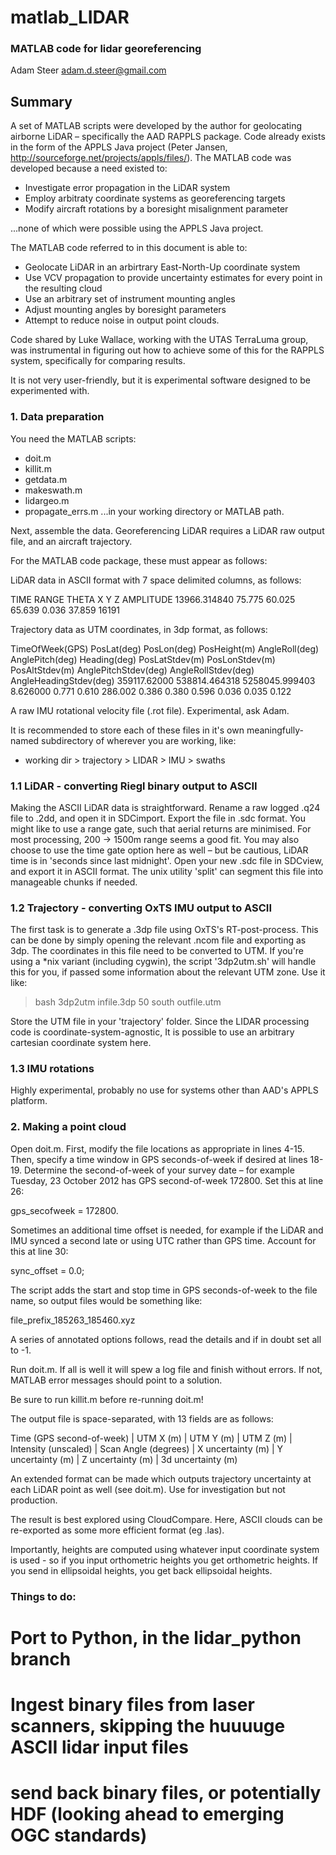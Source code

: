 # matlab_LIDAR
### MATLAB code for lidar georeferencing

Adam Steer
adam.d.steer@gmail.com

## Summary
A set of MATLAB scripts were developed by the author for geolocating airborne LiDAR –
specifically the AAD RAPPLS package. Code already exists in the form of the 
APPLS Java project (Peter Jansen, http://sourceforge.net/projects/appls/files/). The 
MATLAB code was developed because a need existed to:

* Investigate error propagation in the LiDAR system
* Employ arbitraty coordinate systems as georeferencing targets
* Modify aircraft rotations by a boresight misalignment parameter

...none of which were possible using the APPLS Java project.

The MATLAB code referred to in this document is able to:

* Geolocate LiDAR in an arbirtrary East-North-Up coordinate system
* Use VCV propagation to provide uncertainty estimates for every point in the resulting cloud
* Use an arbitrary set of instrument mounting angles
* Adjust mounting angles by boresight parameters
* Attempt to reduce noise in output point clouds.

Code shared by Luke Wallace, working with the UTAS TerraLuma group, was instrumental in figuring out how to achieve some of this for the RAPPLS system, specifically for comparing results.

It is not very user-friendly, but it is experimental software designed to be experimented with.

### 1. Data preparation
You need the MATLAB scripts:
* doit.m
* killit.m
* getdata.m
* makeswath.m
* lidargeo.m
* propagate_errs.m
...in your working directory or MATLAB path.

Next, assemble the data. Georeferencing LiDAR requires a LiDAR raw output file, and an aircraft trajectory. 

For the MATLAB code package, these must appear as follows:

LiDAR data in ASCII format with 7 space delimited columns, as follows:

TIME RANGE THETA X Y Z AMPLITUDE 
13966.314840 75.775 60.025 65.639 0.036 37.859 16191

Trajectory data as UTM coordinates, in 3dp format, as follows:

TimeOfWeek(GPS) PosLat(deg) PosLon(deg) PosHeight(m) AngleRoll(deg) AnglePitch(deg) Heading(deg) PosLatStdev(m) PosLonStdev(m) PosAltStdev(m) AnglePitchStdev(deg) AngleRollStdev(deg) AngleHeadingStdev(deg) 
359117.62000 538814.464318 5258045.999403 8.626000 0.771 0.610 286.002 0.386 0.380 0.596 0.036 0.035 0.122

A raw IMU rotational velocity file (.rot file). Experimental, ask Adam.

It is recommended to store each of these files in it's own meaningfully-named subdirectory of wherever you are working, like:

* working dir > trajectory
              > LIDAR
              > IMU
              > swaths

### 1.1 LiDAR - converting Riegl binary output to ASCII

Making the ASCII LiDAR data is straightforward. Rename a raw logged .q24 file to .2dd, and open it in SDCimport. 
Export the file in .sdc format. You might like to use a range gate, such that aerial returns are minimised. 
For most processing, 200 → 1500m range seems a good fit. You may also choose to use the time gate option here as 
well – but be cautious, LiDAR time is in 'seconds since last midnight'.
Open your new .sdc file in SDCview, and export it in ASCII format. The unix utility 'split' can segment 
this file into manageable chunks if needed.

### 1.2 Trajectory - converting OxTS IMU output to ASCII

The first task is to generate a .3dp file using OxTS's RT-post-process. This can be done by simply opening 
the relevant .ncom file and exporting as 3dp. The coordinates in this file need to be converted to UTM. 
If you're using a *nix variant (including cygwin), the script '3dp2utm.sh' will handle this for you, if 
passed some information about the relevant UTM zone. Use it like:

>bash 3dp2utm infile.3dp 50 south outfile.utm

Store the UTM file in your 'trajectory' folder.
Since the LIDAR processing code is coordinate-system-agnostic, It is possible to use an arbitrary cartesian
coordinate system here.

### 1.3 IMU rotations

Highly experimental, probably no use for systems other than AAD's APPLS platform.

### 2. Making a point cloud

Open doit.m. First, modify the file locations as appropriate in lines 4-15.
Then, specify a time window in GPS seconds-of-week if desired at lines 18-19.
Determine the second-of-week of your survey date – for example Tuesday, 23 October 2012 has
GPS second-of-week 172800. Set this at line 26:

gps_secofweek = 172800.

Sometimes an additional time offset is needed, for example if the LiDAR and IMU synced a second 
late or using UTC rather than GPS time. Account for this at line 30:

sync_offset = 0.0;

The script adds the start and stop time in GPS seconds-of-week to the file name, so output files 
would be something like:

file_prefix_185263_185460.xyz

A series of annotated options follows, read the details and if in doubt set all to -1.

Run doit.m. If all is well it will spew a log file and finish without errors. If not, MATLAB error 
messages should point to a solution. 

Be sure to run killit.m before re-running doit.m!

The output file is space-separated, with 13 fields are as follows:

Time (GPS second-of-week) | UTM X (m) | UTM Y (m) | UTM Z (m) | Intensity (unscaled) | Scan Angle (degrees) |
X uncertainty (m) | Y uncertainty (m) | Z uncertainty (m) | 3d uncertainty (m)

An extended format can be made which outputs trajectory uncertainty at each LiDAR point as well (see doit.m). Use for investigation but not production.

The result is best explored using CloudCompare. Here, ASCII clouds can be re-exported as some more efficient format (eg .las).

Importantly, heights are computed using whatever input coordinate system is used - so if you input orthometric heights you get orthometric heights. If you send in ellipsoidal heights, you get back ellipsoidal heights.

### Things to do:
# Port to Python, in the lidar_python branch
# Ingest binary files from laser scanners, skipping the huuuuge ASCII lidar input files
# send back binary files, or potentially HDF (looking ahead to emerging OGC standards)
